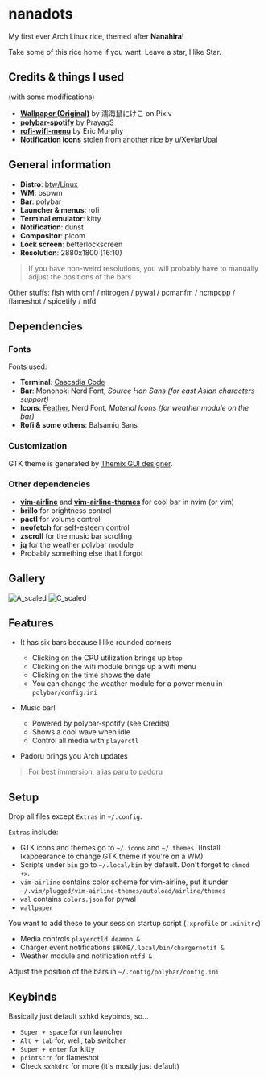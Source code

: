 # nanadots
My first ever Arch Linux rice, themed after **Nanahira**!

Take some of this rice home if you want. Leave a star, I like Star.

## Credits & things I used
(with some modifications)
- **[Wallpaper (Original)](https://www.pixiv.net/en/artworks/96713733)** by 濡海鼠にけこ on Pixiv
- **[polybar-spotify](https://github.com/PrayagS/polybar-spotify)** by PrayagS
- **[rofi-wifi-menu](https://github.com/ericmurphyxyz/rofi-wifi-menu)** by Eric Murphy
- **[Notification icons](https://www.reddit.com/r/unixporn/comments/u9i9l5/bspwm_catppuccinated/)** stolen from another rice by u/XeviarUpal

## General information
- **Distro**: [btw/Linux](https://archlinux.org)
- **WM**: bspwm
- **Bar**: polybar
- **Launcher & menus**: rofi
- **Terminal emulator**: kitty
- **Notification**: dunst
- **Compositor**: picom
- **Lock screen**: betterlockscreen
- **Resolution**: 2880x1800 (16:10)
> If you have non-weird resolutions, you will probably have to manually adjust the positions of the bars

Other stuffs: fish with omf / nitrogen / pywal / pcmanfm / ncmpcpp / flameshot / spicetify / ntfd

## Dependencies
### Fonts
Fonts used:
- **Terminal**: [Cascadia Code](https://github.com/microsoft/cascadia-code)
- **Bar**: Mononoki Nerd Font, *Source Han Sans (for east Asian characters support)*
- **Icons**: [Feather](https://github.com/feathericons/feather), Nerd Font, *Material Icons (for weather module on the bar)*
- **Rofi & some others**: Balsamiq Sans

### Customization
GTK theme is generated by [Themix GUI designer](https://github.com/themix-project/oomox).

### Other dependencies
- **[vim-airline](https://github.com/vim-airline/vim-airline)** and **[vim-airline-themes](https://github.com/vim-airline/vim-airline-themes#vim-airline-themes--)** for cool bar in nvim (or vim)
- **brillo** for brightness control
- **pactl** for volume control
- **neofetch** for self-esteem control
- **zscroll** for the music bar scrolling
- **jq** for the weather polybar module
- Probably something else that I forgot

## Gallery
![A_scaled](https://user-images.githubusercontent.com/105645765/169678145-2f510831-1b64-4535-a9f2-e3251902e673.png)
![C_scaled](https://user-images.githubusercontent.com/105645765/169678150-ee693d16-cf73-427f-955a-3d86d4522675.png)

## Features
- It has six bars because I like rounded corners
  - Clicking on the CPU utilization brings up `btop`
  - Clicking on the wifi module brings up a wifi menu
  - Clicking on the time shows the date
  - You can change the weather module for a power menu in `polybar/config.ini`

- Music bar!
  - Powered by polybar-spotify (see Credits)
  - Shows a cool wave when idle
  - Control all media with `playerctl`

- Padoru brings you Arch updates
> For best immersion, alias paru to padoru

## Setup
Drop all files except `Extras` in `~/.config`.

`Extras` include:
- GTK icons and themes go to `~/.icons` and `~/.themes`. (Install lxappearance to change GTK theme if you're on a WM)
- Scripts under `bin` go to `~/.local/bin` by default. Don't forget to `chmod +x`.
- `vim-airline` contains color scheme for vim-airline, put it under `~/.vim/plugged/vim-airline-themes/autoload/airline/themes`
- `wal` contains `colors.json` for pywal
- `wallpaper`

You want to add these to your session startup script (`.xprofile` or `.xinitrc`)

- Media controls
`playerctld deamon &`
- Charger event notifications
`$HOME/.local/bin/chargernotif &`
- Weather module and notification
`ntfd &`

Adjust the position of the bars in `~/.config/polybar/config.ini`

## Keybinds
Basically just default sxhkd keybinds, so...
- `Super + space` for run launcher
- `Alt + tab` for, well, tab switcher
- `Super + enter` for kitty
- `printscrn` for flameshot
- Check `sxhkdrc` for more (it's mostly just default)

